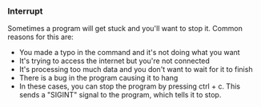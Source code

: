 <h3>Interrupt</h3>
Sometimes a program will get stuck and you'll want to stop it. Common reasons for this are:
<br />
<ul>
  <li>
You made a typo in the command and it's not doing what you want
    </li>
  <li>
    It's trying to access the internet but you're not connected
  </li>
  <li>
  It's processing too much data and you don't want to wait for it to finish
    </li>
  <li>
  There is a bug in the program causing it to hang
  </li>
  <li>
    In these cases, you can stop the program by pressing ctrl + c. This sends a "SIGINT" signal to the program, which tells it to stop.
  </li>
</ul>
